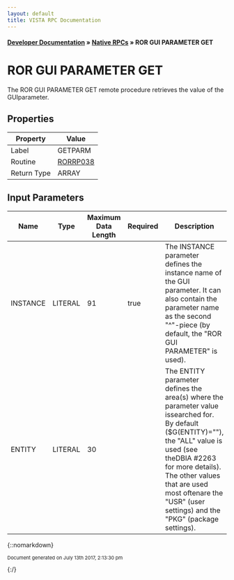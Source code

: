 ```yaml
---
layout: default
title: VISTA RPC Documentation
---
```


#### [Developer Documentation](../index) &#187; [Native RPCs](TableOfContents) &#187; ROR GUI PARAMETER GET<br/>
# ROR GUI PARAMETER GET

The ROR GUI PARAMETER GET remote procedure retrieves the value of the GUIparameter.

## Properties

Property | Value
--- | ---
Label | GETPARM
Routine | [RORRP038](http://code.osehra.org/dox/Routine_RORRP038_source.html)
Return Type | ARRAY


## Input Parameters

Name | Type | Maximum Data Length | Required | Description
--- | --- | --- | --- | ---
INSTANCE | LITERAL | 91 | true | The INSTANCE parameter defines the instance name of the GUI parameter. It can also contain the parameter name as the second &quot;^&quot;-piece (by default, the &quot;ROR GUI PARAMETER&quot; is used).
ENTITY | LITERAL | 30 |  | The ENTITY parameter defines the area(s) where the parameter value issearched for. By default ($G(ENTITY)&#x3D;&quot;&quot;), the &quot;ALL&quot; value is used (see theDBIA #2263 for more details). The other values that are used most oftenare the &quot;USR&quot; (user settings) and the &quot;PKG&quot; (package settings).



{::nomarkdown} <br/><p style="font-size: 11px">Document generated on July 13th 2017, 2:13:30 pm</p>{:/}